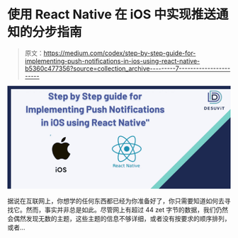 # 使用 React Native 在 iOS 中实现推送通知的分步指南

> 原文：<https://medium.com/codex/step-by-step-guide-for-implementing-push-notifications-in-ios-using-react-native-b5360c477356?source=collection_archive---------7----------------------->

![](img/86107bdf654ea7b78e3e43fc2ed520ea.png)

据说在互联网上，你想学的任何东西都已经为你准备好了，你只需要知道如何去寻找它。然而，事实并非总是如此。尽管网上有超过 44 zet 字节的数据，我们仍然会偶然发现无数的主题，这些主题的信息不够详细，或者没有按要求的顺序排列，或者…